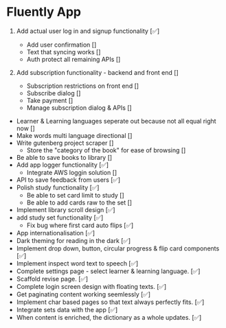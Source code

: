 # Fluently App

1) Add actual user log in and signup functionality [✅]
    - Add user confirmation []
    - Text that syncing works []
    - Auth protect all remaining APIs []

2) Add subscription functionality - backend and front end []
    - Subscription restrictions on front end []
    - Subscribe dialog []
    - Take payment []
    - Manage subscription dialog & APIs []

- Learner & Learning languages seperate out because not all equal right now []
- Make words multi language directional []
- Write gutenberg project scraper []
    - Store the "category of the book" for ease of browsing []
- Be able to save books to library []
- Add app logger functionality [✅]
    - Integrate AWS loggin solution []
- API to save feedback from users [✅]
- Polish study functionality [✅]
    - Be able to set card limit to study []
    - Be able to add cards raw to the set []
- Implement library scroll design [✅]
- add study set functionality [✅]
    - Fix bug where first card auto flips [✅]
- App internationalisation [✅]
- Dark theming for reading in the dark [✅]
- Implement drop down, button, circular progress & flip card components [✅]
- Implement inspect word text to speech [✅]
- Complete settings page - select learner & learning language. [✅]
- Scaffold revise page. [✅]
- Complete login screen design with floating texts. [✅]
- Get paginating content working seemlessly [✅]
- Implement char based pages so that text always perfectly fits. [✅]
- Integrate sets data with the app [✅]
- When content is enriched, the dictionary as a whole updates. [✅]